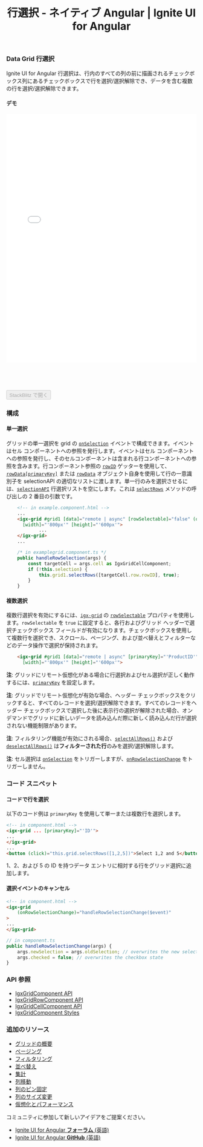 ﻿---
title: 行選択 - ネイティブ Angular | Ignite UI for Angular
_description: Ignite UI for Angular 行選択を使用すると、行ですべての他の列の前に描画されるチェックボックス列があります。このチェックボックスによって行を選択または選択解除でき、データの複数行を選択できます。
_keywords: Ignite UI for Angular, UI コントロール, Angular ウィジェット, web ウィジェット, UI ウィジェット, Angular, ネイティブ Angular コンポーネント スィート, ネイティブ Angular コントロール, ネイティブ Angular コンポーネント, ネイティブ Angular コンポーネント ライブラリ, Angular Data Grid コンポーネント, Angular Data Grid コントロール, Angular Grid コンポーネント, Angular Grid コントロール, Angular 高いパフォーマンス Grid, Angular Grid 行選択, Angular 行選択,Angular Grid 選択, Grid 行選択, Grid 選択
_language: ja
---

### Data Grid 行選択

Ignite UI for Angular 行選択は、行内のすべての列の前に描画されるチェックボックス列にあるチェックボックスで行を選択/選択解除でき、データを含む複数の行を選択/選択解除できます。

#### デモ

<div class="sample-container loading" style="height:730px">
    <iframe id="grid-selection-iframe" src='{environment:demosBaseUrl}/grid-selection' width="100%" height="90%" seamless frameBorder="0" onload="onSampleIframeContentLoaded(this);"></iframe>
</div>
<div>
<button data-localize="stackblitz" disabled class="stackblitz-btn" data-iframe-id="grid-selection-iframe" data-demos-base-url="{environment:demosBaseUrl}">StackBlitz で開く</button>
</div>
<div class="divider--half"></div>


### 構成

#### 単一選択

グリッドの単一選択を grid の [`onSelection`]({environment:angularApiUrl}/classes/igxgridcomponent.html#onselection) イベントで構成できます。イベントはセル コンポーネントへの参照を発行します。イベントはセル コンポーネントへの参照を発行し、そのセルコンポーネントは含まれる行コンポーネントへの参照を含みます。行コンポーネント参照の [`rowID`](https://www.infragistics.com/products/ignite-ui-angular/docs/typescript/classes/igxgridrowcomponent.html#rowid) ゲッターを使用して、[`rowData[primaryKey]`]({environment:angularApiUrl}/classes/igxgridcomponent.html#primarykey) または [`rowData`]({environment:angularApiUrl}/classes/igxgridrowcomponent.html#rowdata) オブジェクト自身を使用して行の一意識別子を selectionAPI の適切なリストに渡します。単一行のみを選択させるには、[`selectionAPI`]({environment:angularApiUrl}/classes/igxselectionapiservice.html) 行選択リストを空にします。これは [`selectRows`]({environment:angularApiUrl}/classes/igxgridcomponent.html#selectrows) メソッドの呼び出しの 2 番目の引数です。

```html
    <!-- in example.component.html -->
    ...
    <igx-grid #grid1 [data]="remote | async" [rowSelectable]="false" (onSelection)="handleRowSelection($event)"
      [width]="'800px'" [height]="'600px'">
            ...
    </igx-grid>
    ...
```
```typescript
    /* in examplegrid.component.ts */
    public handleRowSelection(args) {
        const targetCell = args.cell as IgxGridCellComponent;
        if (!this.selection) {
            this.grid1.selectRows([targetCell.row.rowID], true);
        }
    }

```

#### 複数選択

複数行選択を有効にするには、[`igx-grid`]({environment:angularApiUrl}/classes/igxgridcomponent.html) の [`rowSelectable`]({environment:angularApiUrl}/classes/igxgridcomponent.html#rowselectable) プロパティを使用します。`rowSelectable` を `true` に設定すると、各行およびグリッド ヘッダーで選択チェックボックス フィールドが有効になります。チェックボックスを使用して複数行を選択でき、スクロール、ページング、および並べ替えとフィルターなどのデータ操作で選択が保持されます。

```html
    <igx-grid #grid1 [data]="remote | async" [primaryKey]="'ProductID'" [rowSelectable]="selection" (onSelection)="handleRowSelection($event)"
      [width]="'800px'" [height]="'600px'">
```

**注**: グリッドにリモート仮想化がある場合に行選択およびセル選択が正しく動作するには、[`primaryKey`]({environment:angularApiUrl}/classes/igxgridcomponent.html#primarykey) を設定します。

**注**: グリッドでリモート仮想化が有効な場合、ヘッダー チェックボックスをクリックすると、すべてのレコードを選択/選択解除できます。すべてのレコードをヘッダー チェックボックスで選択した後に表示行の選択が解除された場合、オンデマンドでグリッドに新しいデータを読み込んだ際に新しく読み込んだ行が選択されない機能制限があります。

**注**: フィルタリング機能が有効にされる場合、[`selectAllRows()`]({environment:angularApiUrl}/classes/igxgridcomponent.html#selectallrows) および [`deselectAllRows()`]({environment:angularApiUrl}/classes/igxgridcomponent.html#deselectallrows) は**フィルターされた行**のみを選択/選択解除します。

**注**: セル選択は [`onSelection`]({environment:angularApiUrl}/classes/igxgridcomponent.html#onselection) をトリガーしますが、[`onRowSelectionChange`]({environment:angularApiUrl}/classes/igxgridcomponent.html#onrowselectionchange) をトリガーしません。

### コード スニペット

#### コードで行を選択

以下のコード例は `primaryKey` を使用して単一または複数行を選択します。

```html
<!-- in component.html -->
<igx-grid ... [primaryKey]="'ID'">
...
</igx-grid>
...
<button (click)="this.grid.selectRows([1,2,5])">Select 1,2 and 5</button>
```

1、2、および 5 の ID を持つデータ エントリに相対する行をグリッド選択に追加します。

#### 選択イベントのキャンセル

```html
<!-- in component.html -->
<igx-grid
    (onRowSelectionChange)="handleRowSelectionChange($event)"
>
...
</igx-grid>
```

```typescript
// in component.ts
public handleRowSelectionChange(args) {
    args.newSelection = args.oldSelection; // overwrites the new selection, making it so that no new row(s) are entered in the selectionAPI
    args.checked = false; // overwrites the checkbox state
}
```
### API 参照
* [IgxGridComponent API]({environment:angularApiUrl}/classes/igxgridcomponent.html)
* [IgxGridRowComponent API]({environment:angularApiUrl}/classes/igxgridrowcomponent.html)
* [IgxGridCellComponent API]({environment:angularApiUrl}/classes/igxgridcellcomponent.html)
* [IgxGridComponent Styles]({environment:sassApiUrl}/index.html#mixin-igx-grid)

### 追加のリソース
<div class="divider--half"></div>

* [グリッドの概要](grid.md)
* [ページング](grid_paging.md)
* [フィルタリング](grid_filtering.md)
* [並べ替え](grid_sorting.md)
* [集計](grid_summaries.md)
* [列移動](grid_column_moving.md)
* [列のピン固定](grid_column_pinning.md)
* [列のサイズ変更](grid_column_resizing.md)
* [仮想化とパフォーマンス](grid_virtualization.md)

<div class="divider--half"></div>
コミュニティに参加して新しいアイデアをご提案ください。

* [Ignite UI for Angular **フォーラム** (英語)](https://www.infragistics.com/community/forums/f/ignite-ui-for-angular)
* [Ignite UI for Angular **GitHub** (英語)](https://github.com/IgniteUI/igniteui-angular)
